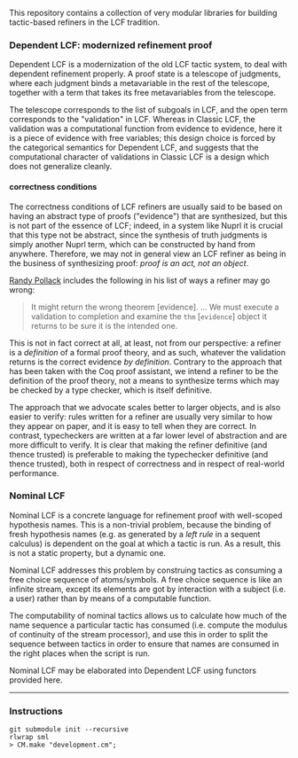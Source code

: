 This repository contains a collection of very modular libraries for building
tactic-based refiners in the LCF tradition.

### Dependent LCF: modernized refinement proof

Dependent LCF is a modernization of the old LCF tactic system, to deal with
dependent refinement properly. A proof state is a telescope of judgments, where
each judgment binds a metavariable in the rest of the telescope, together with
a term that takes its free metavariables from the telescope.

The telescope corresponds to the list of subgoals in LCF, and the open term
corresponds to the "validation" in LCF. Whereas in Classic LCF, the validation
was a computational function from evidence to evidence, here it is a piece of
evidence with free variables; this design choice is forced by the categorical
semantics for Dependent LCF, and suggests that the computational character of
validations in Classic LCF is a design which does not generalize cleanly.

#### correctness conditions

The correctness conditions of LCF refiners are usually said to be based on
having an abstract type of proofs ("evidence") that are synthesized, but this
is not part of the essence of LCF; indeed, in a system like Nuprl it is crucial
that this type not be abstract, since the synthesis of truth judgments is
simply another Nuprl term, which can be constructed by hand from anywhere.
Therefore, we may not in general view an LCF refiner as being in the business
of synthesizing proof: *proof is an act, not an object*.

[Randy Pollack](http://citeseer.ist.psu.edu/viewdoc/summary?doi=10.1.1.29.9573)
includes the following in his list of ways a refiner may go wrong:

> It might return the wrong theorem [evidence]. ... We must execute a
> validation to completion and examine the `thm` [`evidence`] object it returns
> to be sure it is the intended one.

This is not in fact correct at all, at least, not from our perspective: a
refiner is a *definition* of a formal proof theory, and as such, whatever the
validation returns is the correct evidence *by definition*. Contrary to the
approach that has been taken with the Coq proof assistant, we intend a refiner
to be the definition of the proof theory, not a means to synthesize terms which
may be checked by a type checker, which is itself definitive.

The approach that we advocate scales better to larger objects, and is also
easier to verify: rules written for a refiner are usually very similar to how
they appear on paper, and it is easy to tell when they are correct. In
contrast, typecheckers are written at a far lower level of abstraction and are
more difficult to verify. It is clear that making the refiner definitive (and
thence trusted) is preferable to making the typechecker definitive (and thence
trusted), both in respect of correctness and in respect of real-world performance.


### Nominal LCF

Nominal LCF is a concrete language for refinement proof with well-scoped
hypothesis names. This is a non-trivial problem, because the binding of fresh
hypothesis names (e.g. as generated by a *left rule* in a sequent calculus) is
dependent on the goal at which a tactic is run. As a result, this is not a
static property, but a dynamic one.

Nominal LCF addresses this problem by construing tactics as consuming a free
choice sequence of atoms/symbols. A free choice sequence is like an infinite
stream, except its elements are got by interaction with a subject (i.e. a user)
rather than by means of a computable function.

The computability of nominal tactics allows us to calculate how much of the name
sequence a particular tactic has consumed (i.e. compute the modulus of
continuity of the stream processor), and use this in order to split the
sequence between tactics in order to ensure that names are consumed in the
right places when the script is run.

Nominal LCF may be elaborated into Dependent LCF using functors provided here.

-----------------------------------------------------------------------------------

### Instructions

```
git submodule init --recursive
rlwrap sml
> CM.make "development.cm";
```
